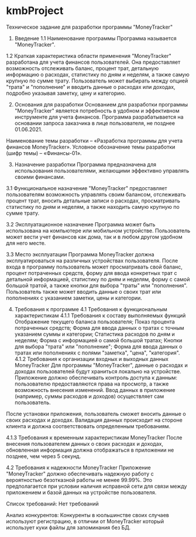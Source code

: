 ﻿# kmbProject
Техническое задание для разработки программы "MoneyTracker"
1. Введение
1.1 Наименование программы Программа называется "MoneyTracker".

1.2 Краткая характеристика области применения "MoneyTracker" разработана для учета финансов пользователей. Она предоставляет возможность отслеживать баланс, процент трат, детальную информацию о расходах, статистику по дням и неделям, а также самую крупную по сумме трату. Пользователь может выбирать между опцией "трата" и "пополнение" и вводить данные о расходах или доходах, подробно указывая заметку, цену и категорию.

2. Основания для разработки
Основанием для разработки программы "MoneyTracker" является потребность в удобном и эффективном инструменте для учета финансов. Программа разрабатывается на основании запроса заказчика в лице пользователя, не позднее 01.06.2021.

Наименование темы разработки – «Разработка программы для учета финансов MoneyTracker». Условное обозначение темы разработки (шифр темы) – «Финансы-01».

3. Назначение разработки
Программа предназначена для использования пользователями, желающими эффективно управлять своими финансами.

3.1 Функциональное назначение "MoneyTracker" предоставляет пользователям возможность управлять своим балансом, отслеживать процент трат, вносить детальные записи о расходах, просматривать статистику по дням и неделям, а также находить самую крупную по сумме трату.

3.2 Эксплуатационное назначение Программа может быть использована на компьютере или мобильном устройстве. Пользователь может вести учет финансов как дома, так и в любом другом удобном для него месте.

3.3 Место эксплуатации Программа MoneyTracker должна эксплуатироваться на различных устройствах пользователя. После входа в программу пользователь может просматривать свой баланс, процент потраченных средств, форму для ввода конкретных трат с детальной информацией, статистику по дням и неделям, форму с самой большой тратой, а также кнопки для выбора "траты" или "пополнения". Пользователь также может вводить данные о своих трат или пополнениях с указанием заметки, цены и категории.

4. Требования к программе
4.1 Требования к функциональным характеристикам
4.1.1 Требования к составу выполняемых функций
Отображение текущего баланса пользователя;
Показ процента потраченных средств;
Форма для ввода данных о тратах с точным указанием суммы и категории;
Статистика расходов по дням и неделям;
Форма с информацией о самой большой тратах;
Кнопки для выбора "трата" или "пополнение";
Форма для ввода данных о тратах или пополнениях с полями "заметка", "цена", "категория".
4.1.2 Требования к организации входных и выходных данных MoneyTracker
Для программы "MoneyTracker", данные о расходах и доходах пользователей будут храниться локально на устройстве. Приложение должно обеспечивать контроль доступа к данным: пользователю предоставляются права на просмотр, а также возможность внесения изменений. Ввод данных в приложение (например, суммы расходов и доходов) осуществляет сам пользователь.

После установки приложения, пользователь сможет вносить данные о своих расходах и доходах. Валидация данных происходит на стороне клиента и должна соответствовать определенным требованиям.

4.1.3 Требования к временным характеристикам MoneyTracker
После внесения пользователем данных о своих расходах и доходах, обновленная информация должна отображаться в приложении не позднее, чем через 5 секунд.

4.2 Требования к надежности MoneyTracker
Приложение "MoneyTracker" должно обеспечивать надежную работу с вероятностью безотказной работы не менее 99.99%. Это предполагается при условии наличия исправной сети для связи между приложением и базой данных на устройстве пользователя.


Список требований: Нет требований

Анализ конкурентов:
  Конкуренты в юольшинстве своих случаев используют регистрацию, в отличии от MoneyTracker который использует куки файлы для запоминания без БД.
